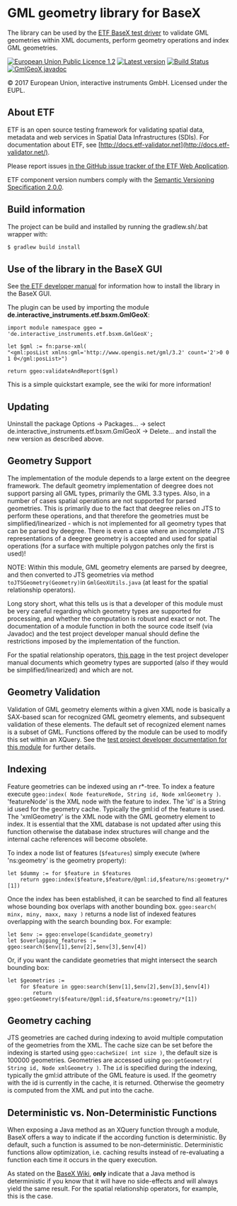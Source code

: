 # GML geometry library for BaseX

The library can be used by the [ETF BaseX test driver](https://github.com/interactive-instruments/etf-bsxtd) to validate GML geometries within XML documents, perform geometry operations and index GML geometries.

[![European Union Public Licence 1.2](https://img.shields.io/badge/license-EUPL%201.2-blue.svg)](https://joinup.ec.europa.eu/software/page/eupl)
[![Latest version](http://img.shields.io/badge/latest%20version-1.2.0-blue.svg)](https://services.interactive-instruments.de/etfdev-af/etf-public-dev/de/interactive_instruments/etf/bsxm/etf-gmlgeox/1.2.0/etf-gmlgeox-1.2.0.jar)
[![Build Status](https://services.interactive-instruments.de/etfdev-ci/buildStatus/icon?job=etf-gmlgeox)](https://services.interactive-instruments.de/etfdev-ci/job/etf-gmlgeox/)
[![GmlGeoX javadoc](https://img.shields.io/badge/javadoc-GmlGeoX-green.svg)](http://interactive-instruments.github.io/etf-gmlgeox/javadoc/de/interactive_instruments/etf/bsxm/GmlGeoX.html)


&copy; 2017 European Union, interactive instruments GmbH. Licensed under the EUPL.

## About ETF

ETF is an open source testing framework for validating spatial data, metadata and web services in Spatial Data Infrastructures (SDIs). For documentation about ETF, see [http://docs.etf-validator.net](http://docs.etf-validator.net/).

Please report issues [in the GitHub issue tracker of the ETF Web Application](https://github.com/interactive-instruments/etf-webapp/issues).

ETF component version numbers comply with the [Semantic Versioning Specification 2.0.0](http://semver.org/spec/v2.0.0.html).

## Build information

The project can be build and installed by running the gradlew.sh/.bat wrapper with:
```gradle
$ gradlew build install
```

## Use of the library in the BaseX GUI

See [the ETF developer manual](http://docs.etf-validator.net/Developer_manuals/Developing_Executable_Test_Suites.html#_development_environment) for information how to install the library in the BaseX GUI.

The plugin can be used by importing the module **de.interactive_instruments.etf.bsxm.GmlGeoX**:

```xquery
import module namespace ggeo = 'de.interactive_instruments.etf.bsxm.GmlGeoX';

let $gml := fn:parse-xml(
"<gml:posList xmlns:gml='http://www.opengis.net/gml/3.2' count='2'>0 0 1 0</gml:posList>")

return ggeo:validateAndReport($gml)
```

This is a simple quickstart example, see the wiki for more information!

## Updating
Uninstall the package Options -> Packages... -> select de.interactive_instruments.etf.bsxm.GmlGeoX -> Delete... and install the new version as described above.

## Geometry Support
The implementation of the module depends to a large extent on the deegree framework. The default geometry implementation of deegree does not support parsing all GML types, primarily the GML 3.3 types. Also, in a number of cases spatial operations are not supported for parsed geometries. This is primarily due to the fact that deegree relies on JTS to perform these operations, and that therefore the geometries must be simplified/linearized - which is not implemented for all geometry types that can be parsed by deegree. There is even a case where an incomplete JTS representations of a deegree geometry is accepted and used for spatial operations (for a surface with multiple polygon patches only the first is used)!

NOTE: Within this module, GML geometry elements are parsed by deegree, and then converted to JTS geometries via method `toJTSGeometry(Geometry)`in `GmlGeoXUtils.java` (at least for the spatial relationship operators).

Long story short, what this tells us is that a developer of this module must be very careful regarding which geometry types are supported for processing, and whether the computation is robust and exact or not. The documentation of a module function in both the source code itself (via Javadoc) and the test project developer manual should define the restrictions imposed by the implementation of the function.

For the spatial relationship operators, [this page](https://github.com/interactive-instruments/etf-webapp/wiki/gmlgeox-module-geometry-types-supported-by-spatial-operators) in the test project developer manual documents which geometry types are supported (also if they would be simplified/linearized) and which are not.

## Geometry Validation

Validation of GML geometry elements within a given XML node is basically a SAX-based scan for recognized GML geometry elements, and subsequent validation of these elements. The default set of recognized element names is a subset of GML. Functions offered by the module can be used to modify this set within an XQuery. See the [test project developer documentation for this module](https://github.com/interactive-instruments/etf-webapp/wiki/dev_manual_modules_gmlgeox) for further details.

## Indexing

Feature geometries can be indexed using an r*-tree. To index a feature execute `ggeo:index( Node featureNode, String id, Node xmlGeometry )`. 'featureNode' is the XML node with the feature to index. The 'id' is a String id used for the geometry cache. Typically the gml:id of the feature is used. The 'xmlGeometry' is the XML node with the GML geometry element to index. It is essential that the XML database is not updated after using this function otherwise the database index structures will change and the internal cache references will become obsolete.

To index a node list of features (`$features`) simply execute (where 'ns:geometry' is the geometry property):

```
let $dummy := for $feature in $features
	return ggeo:index($feature,$feature/@gml:id,$feature/ns:geometry/*[1])
```

Once the index has been established, it can be searched to find all features whose bounding box overlaps with another bounding box. `ggeo:search( minx, miny, maxx, maxy )` returns a node list of indexed features overlapping with the search bounding box. For example:

```
let $env := ggeo:envelope($candidate_geometry)
let $overlapping_features := ggeo:search($env[1],$env[2],$env[3],$env[4])
```

Or, if you want the candidate geometries that might intersect the search bounding box:

```
let $geometries :=
	for $feature in ggeo:search($env[1],$env[2],$env[3],$env[4])
		return ggeo:getGeometry($feature/@gml:id,$feature/ns:geometry/*[1])
```

## Geometry caching

JTS geometries are cached during indexing to avoid multiple computation of the geometries from the XML. The cache size can be set before the indexing is started using `ggeo:cacheSize( int size )`, the default size is 100000 geometries. Geometries are accessed using `geo:getGeometry( String id, Node xmlGeometry )`. The `id` is specified during the indexing, typically the gml:id attribute of the GML feature is used. If the geometry with the id is currently in the cache, it is returned. Otherwise the geometry is computed from the XML and put into the cache.

## Deterministic vs. Non-Deterministic Functions

When exposing a Java method as an XQuery function through a module, BaseX offers a way to indicate if the according function is deterministic. By default, such a function is assumed to be non-deterministic. Deterministic functions allow optimization, i.e. caching results instead of re-evaluating a function each time it occurs in the query execution.

As stated on the [BaseX Wiki](http://docs.basex.org/wiki/Java_Bindings), **only** indicate that a Java method is deterministic if you know that it will have no side-effects and will always yield the same result. For the spatial relationship operators, for example, this is the case.
